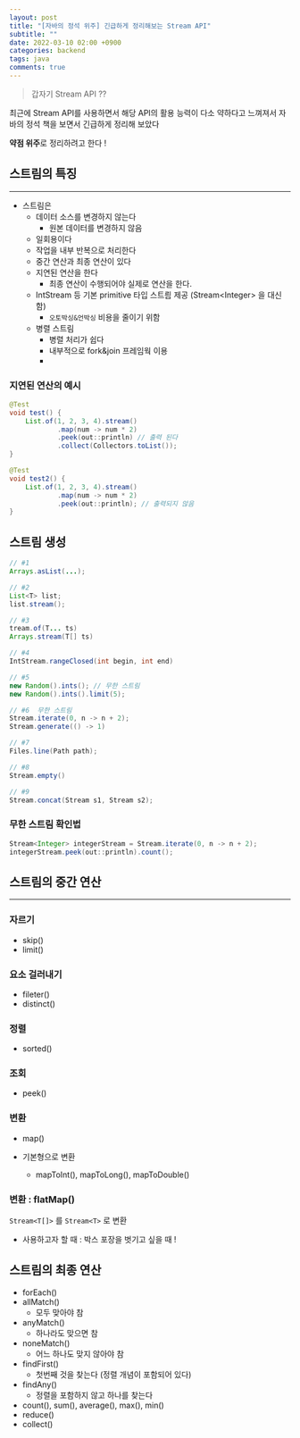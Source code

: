 ```yaml
---
layout: post
title: "[자바의 정석 위주] 긴급하게 정리해보는 Stream API"
subtitle: ""
date: 2022-03-10 02:00 +0900
categories: backend
tags: java
comments: true
---
```


> 갑자기 Stream API ??

최근에 Stream API를 사용하면서 해당 API의 활용 능력이 다소 약하다고 느껴져서 자바의 정석 책을 보면서 긴급하게 정리해 보았다

**약점 위주**로 정리하려고 한다 !

## 스트림의 특징

---

- 스트림은
  - 데이터 소스를 변경하지 않는다
    - 원본 데이터를 변경하지 않음
  - 일회용이다
  - 작업을 내부 반복으로 처리한다
  - 중간 연산과 최종 연산이 있다
  - 지연된 연산을 한다
    - 최종 연산이 수행되어야 실제로 연산을 한다.
  - IntStream 등 기본 primitive 타입 스트릠 제공 (Stream\<Integer\> 을 대신함)
    - `오토박싱&언박싱` 비용을 줄이기 위함
  - 병렬 스트림
    - 병렬 처리가 쉽다
    - 내부적으로 fork&join 프레임웍 이용
    -

### 지연된 연산의 예시

```java
@Test
void test() {
    List.of(1, 2, 3, 4).stream()
            .map(num -> num * 2)
            .peek(out::println) // 출력 된다
            .collect(Collectors.toList());
}

@Test
void test2() {
    List.of(1, 2, 3, 4).stream()
            .map(num -> num * 2)
            .peek(out::println); // 출력되지 않음
}
```

## 스트림 생성

```java
// #1
Arrays.asList(...);

// #2
List<T> list;
list.stream();

// #3
tream.of(T... ts)
Arrays.stream(T[] ts)

// #4
IntStream.rangeClosed(int begin, int end)

// #5
new Random().ints(); // 무한 스트림
new Random().ints().limit(5);

// #6  무한 스트림
Stream.iterate(0, n -> n + 2);
Stream.generate(() -> 1)

// #7
Files.line(Path path);

// #8
Stream.empty()

// #9
Stream.concat(Stream s1, Stream s2);
```

### 무한 스트림 확인법

```java
Stream<Integer> integerStream = Stream.iterate(0, n -> n + 2);
integerStream.peek(out::println).count();
```

## 스트림의 중간 연산

---

### 자르기

- skip()
- limit()

### 요소 걸러내기

- fileter()
- distinct()

### 정렬

- sorted()

### 조회

- peek()

### 변환

- map()

- 기본형으로 변환
  - mapToInt(), mapToLong(), mapToDouble()

### 변환 : flatMap()

`Stream<T[]>` 를 `Stream<T>` 로 변환

- 사용하고자 할 때 : 박스 포장을 벗기고 싶을 때 !

## 스트림의 최종 연산

- forEach()
- allMatch()
  - 모두 맞아야 참
- anyMatch()
  - 하나라도 맞으면 참
- noneMatch()
  - 어느 하나도 맞지 않아야 참
- findFirst()
  - 첫번째 것을 찾는다 (정렬 개념이 포함되어 있다)
- findAny()
  - 정렬을 포함하지 않고 하나를 찾는다
- count(), sum(), average(), max(), min()
- reduce()
- collect()
